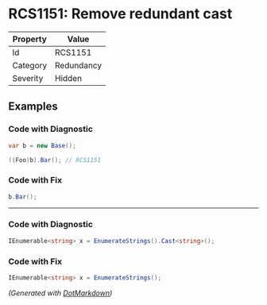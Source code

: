 # RCS1151: Remove redundant cast

| Property | Value      |
| -------- | ---------- |
| Id       | RCS1151    |
| Category | Redundancy |
| Severity | Hidden     |

## Examples

### Code with Diagnostic

```csharp
var b = new Base();

((Foo)b).Bar(); // RCS1151
```

### Code with Fix

```csharp
b.Bar();
```

- - -

### Code with Diagnostic

```csharp
IEnumerable<string> x = EnumerateStrings().Cast<string>();
```

### Code with Fix

```csharp
IEnumerable<string> x = EnumerateStrings();
```


*\(Generated with [DotMarkdown](http://github.com/JosefPihrt/DotMarkdown)\)*
